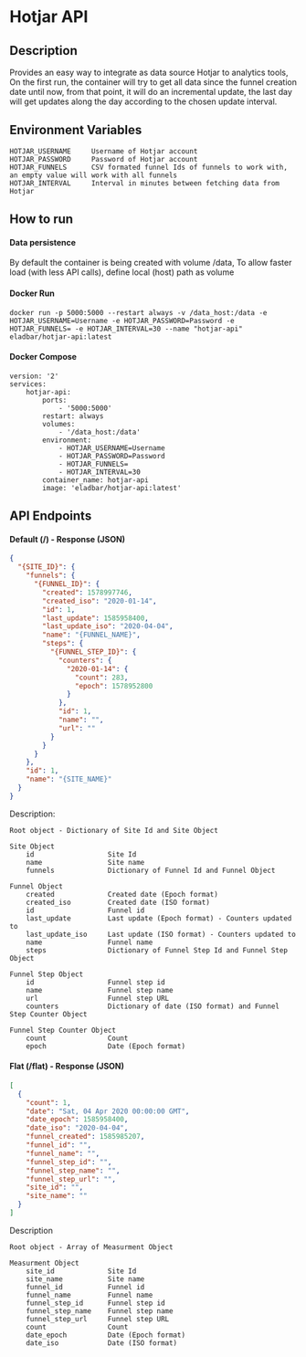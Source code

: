 # Hotjar API

## Description
Provides an easy way to integrate as data source Hotjar to analytics tools,
On the first run, the container will try to get all data since the funnel creation date until now,
from that point, it will do an incremental update,
the last day will get updates along the day according to the chosen update interval.

## Environment Variables
```
HOTJAR_USERNAME	    Username of Hotjar account
HOTJAR_PASSWORD	    Password of Hotjar account
HOTJAR_FUNNELS		CSV formated funnel Ids of funnels to work with, an empty value will work with all funnels
HOTJAR_INTERVAL		Interval in minutes between fetching data from Hotjar
```

## How to run

#### Data persistence
By default the container is being created with volume /data,
To allow faster load (with less API calls), define local (host) path as volume 

#### Docker Run
```
docker run -p 5000:5000 --restart always -v /data_host:/data -e HOTJAR_USERNAME=Username -e HOTJAR_PASSWORD=Password -e HOTJAR_FUNNELS= -e HOTJAR_INTERVAL=30 --name "hotjar-api" eladbar/hotjar-api:latest
```

#### Docker Compose
```
version: '2'
services:
    hotjar-api:
        ports:
            - '5000:5000'
        restart: always
        volumes:
            - '/data_host:/data'
        environment:
            - HOTJAR_USERNAME=Username
            - HOTJAR_PASSWORD=Password
            - HOTJAR_FUNNELS=
            - HOTJAR_INTERVAL=30
        container_name: hotjar-api
        image: 'eladbar/hotjar-api:latest'
```

## API Endpoints
#### Default (/) - Response (JSON)
```json
{
  "{SITE_ID}": {
    "funnels": {
      "{FUNNEL_ID}": {
        "created": 1578997746,            
        "created_iso": "2020-01-14",      
        "id": 1,                          
        "last_update": 1585958400,        
        "last_update_iso": "2020-04-04",  
        "name": "{FUNNEL_NAME}",          
        "steps": {
          "{FUNNEL_STEP_ID}": {
            "counters": {                 
              "2020-01-14": {              
                "count": 283,             
                "epoch": 1578952800       
              }
            },
            "id": 1,                      
            "name": "",                   
            "url": ""                     
          }
        }
      }
    },
    "id": 1,                              
    "name": "{SITE_NAME}"                 
  }
}
```

Description:
```
Root object - Dictionary of Site Id and Site Object

Site Object
    id                  Site Id
    name                Site name
    funnels             Dictionary of Funnel Id and Funnel Object

Funnel Object
    created             Created date (Epoch format)
    created_iso         Created date (ISO format)
    id                  Funnel id
    last_update         Last update (Epoch format) - Counters updated to
    last_update_iso     Last update (ISO format) - Counters updated to
    name                Funnel name
    steps               Dictionary of Funnel Step Id and Funnel Step Object

Funnel Step Object
    id                  Funnel step id
    name                Funnel step name
    url                 Funnel step URL
    counters            Dictionary of date (ISO format) and Funnel Step Counter Object

Funnel Step Counter Object
    count               Count
    epoch               Date (Epoch format)
```


#### Flat (/flat) - Response (JSON)
```json
[
  {
    "count": 1, 
    "date": "Sat, 04 Apr 2020 00:00:00 GMT", 
    "date_epoch": 1585958400, 
    "date_iso": "2020-04-04", 
    "funnel_created": 1585985207, 
    "funnel_id": "", 
    "funnel_name": "", 
    "funnel_step_id": "", 
    "funnel_step_name": "", 
    "funnel_step_url": "", 
    "site_id": "", 
    "site_name": ""
  }
]
```

Description
```
Root object - Array of Measurment Object

Measurment Object
    site_id             Site Id
    site_name           Site name
    funnel_id           Funnel id
    funnel_name         Funnel name
    funnel_step_id      Funnel step id
    funnel_step_name    Funnel step name
    funnel_step_url     Funnel step URL
    count               Count
    date_epoch          Date (Epoch format)
    date_iso            Date (ISO format)
```
